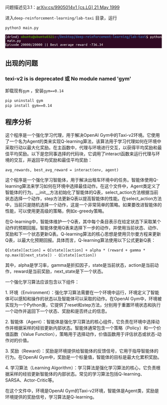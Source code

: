 问题描述见3.1：[arXiv:cs/9905014v1 [cs.LG] 21 May 1999](https://arxiv.org/pdf/cs/9905014.pdf)

进入`deep-reinforcement-learning/lab-taxi` 目录，运行
```
python3 main.py
```

![](images/Pasted%20image%2020230422233422.png)

## 出现的问题
### texi-v2 is is deprecated 或 No module named 'gym'
卸载现有`gym` ，安装`gym==0.14` 
```
pip uninstall gym
pip install gym==0.14
```

## 程序分析
这个程序是一个强化学习代理，用于解决OpenAI Gym中的Taxi-v2环境。它使用了一个名为Agent的类来实现Q-learning算法，该算法用于学习代理如何在环境中采取行动以最大化奖励。在主函数中，代理与环境进行交互，以获得平均奖励和最佳平均奖励。以下是您同事选择的代码块，它调用了interact函数来运行代理与环境的交互，并返回平均奖励和最佳平均奖励：
```
avg_rewards, best_avg_reward = interact(env, agent)
```

这个程序是一个强化学习智能体，用于解决出租车环境中的任务。智能体使用Q-learning算法来学习如何在环境中选择最佳动作。在这个文件中，Agent类定义了智能体的行为。\_\_init__方法初始化了智能体的Q表，select_action方法根据当前状态选择一个动作，step方法更新Q表以提高智能体的性能。在select_action方法中，当前只是随机选择一个动作，这是一个非常简单的策略。如果要改进智能体的性能，可以使用更高级的策略，例如ε-greedy策略。

在Q-learning中，智能体维护一个Q表，其中每个条目表示在给定状态下采取某个动作的预期回报。智能体使用Q表来选择下一步的动作，并使用当前状态、动作、奖励和下一个状态更新Q表。Q-learning算法的核心思想是使用贝尔曼方程来更新Q表，以最大化预期回报。具体而言，Q-learning算法使用以下公式更新Q表：
```
Q[state][action] = Q[state][action] + alpha * (reward + gamma * np.max(Q[next_state]) - Q[state][action])
```

其中，alpha是学习率，gamma是折扣因子，state是当前状态，action是当前动作，reward是当前奖励，next_state是下一个状态。



一个强化学习算法应该包含以下组件：  
  
1. 环境（Environment）：强化学习算法需要在一个环境中运行，环境定义了智能体可以感知和操作的状态以及智能体可以采取的动作。在OpenAI Gym中，环境被实现为一个Python类，它提供了reset和step方法，分别用于重置环境状态和执行一个动作并返回下一个状态、奖励和是否终止的信息。  
  
2. 智能体（Agent）：智能体是强化学习算法的核心组件，它负责在环境中选择动作并根据采样的经验更新内部状态。智能体通常包含一个策略（Policy）和一个价值函数（Value Function），策略用于选择动作，价值函数用于评估状态或状态-动作对的价值。  
  
3. 奖励（Reward）：奖励是环境提供给智能体的反馈信号，它用于指导智能体的行为。在OpenAI Gym中，奖励是一个标量值，智能体的目标是最大化累积奖励。  
  
4. 学习算法（Learning Algorithm）：学习算法是强化学习算法的核心，它负责根据采样的经验更新智能体的内部状态。常见的学习算法包括Q-learning、SARSA、Actor-Critic等。  
  
在这个文件中，环境是OpenAI Gym的Taxi-v2环境，智能体是Agent类，奖励是环境提供的奖励信号，学习算法是Q-learning。